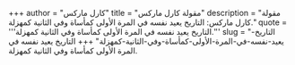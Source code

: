 +++
author = "كارل ماركس"
title = "مقولة كارل ماركس"
description = "مقولة كارل ماركس: التاريخ يعيد نفسه في المرة الأولى كمأساة وفي الثانية كمهزلة."
quote = '''التاريخ يعيد نفسه في المرة الأولى كمأساة وفي الثانية كمهزلة.'''
slug = "التاريخ-يعيد-نفسه-في-المرة-الأولى-كمأساة-وفي-الثانية-كمهزلة"
+++
التاريخ يعيد نفسه في المرة الأولى كمأساة وفي الثانية كمهزلة.
